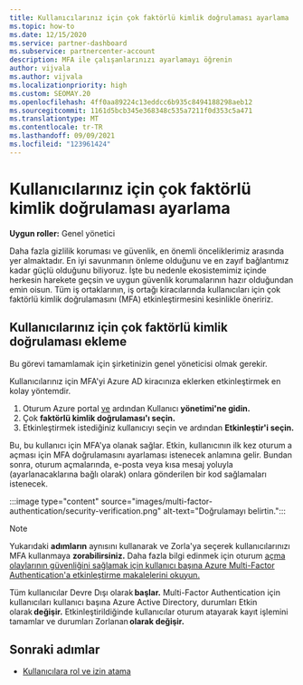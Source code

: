 ```yaml
---
title: Kullanıcılarınız için çok faktörlü kimlik doğrulaması ayarlama
ms.topic: how-to
ms.date: 12/15/2020
ms.service: partner-dashboard
ms.subservice: partnercenter-account
description: MFA ile çalışanlarınızı ayarlamayı öğrenin
author: vijvala
ms.author: vijvala
ms.localizationpriority: high
ms.custom: SEOMAY.20
ms.openlocfilehash: 4ff0aa89224c13eddcc6b935c8494188298aeb12
ms.sourcegitcommit: 1161d5bcb345e368348c535a7211f0d353c5a471
ms.translationtype: MT
ms.contentlocale: tr-TR
ms.lasthandoff: 09/09/2021
ms.locfileid: "123961424"
---
```

# <a name="set-up-your-users-with-multi-factor-authentication"></a>Kullanıcılarınız için çok faktörlü kimlik doğrulaması ayarlama

**Uygun roller:** Genel yönetici

Daha fazla gizlilik koruması ve güvenlik, en önemli önceliklerimiz arasında yer almaktadır. En iyi savunmanın önleme olduğunu ve en zayıf bağlantımız kadar güçlü olduğunu biliyoruz. İşte bu nedenle ekosistemimiz içinde herkesin harekete geçsin ve uygun güvenlik korumalarının hazır olduğundan emin oisun. Tüm iş ortaklarının, iş ortağı kiracılarında kullanıcıları için çok faktörlü kimlik doğrulamasını (MFA) etkinleştirmesini kesinlikle öneririz. 

## <a name="add-multi-factor-authentication-for-your-users"></a>Kullanıcılarınız için çok faktörlü kimlik doğrulaması ekleme

Bu görevi tamamlamak için şirketinizin genel yöneticisi olmak gerekir.

Kullanıcılarınız için MFA'yi Azure AD kiracınıza eklerken etkinleştirmek en kolay yöntemdir.

1. Oturum Azure portal [ve](https://portal.azure.com) ardından Kullanıcı **yönetimi'ne gidin.**
1. Çok **faktörlü kimlik doğrulaması'ı seçin.**
1. Etkinleştirmek istediğiniz kullanıcıyı seçin ve ardından **Etkinleştir'i seçin.**

Bu, bu kullanıcı için MFA'ya olanak sağlar. Etkin, kullanıcının ilk kez oturum a açması için MFA doğrulamasını ayarlaması istenecek anlamına gelir. Bundan sonra, oturum açmalarında, e-posta veya kısa mesaj yoluyla (ayarlanacaklarına bağlı olarak) onlara gönderilen bir kod sağlamaları istenecek.  

:::image type="content" source="images/multi-factor-authentication/security-verification.png" alt-text="Doğrulamayı belirtin.":::

>[!NOTE]
>Yukarıdaki **adımların** aynısını kullanarak ve Zorla'ya seçerek kullanıcılarınızı MFA kullanmaya **zorabilirsiniz.** Daha fazla bilgi edinmek için oturum [açma olaylarının güvenliğini sağlamak için kullanıcı başına Azure Multi-Factor Authentication'a etkinleştirme makalelerini okuyun.](/azure/active-directory/authentication/howto-mfa-userstates) 

Tüm kullanıcılar Devre Dışı olarak **başlar.** Multi-Factor Authentication için kullanıcıları kullanıcı başına Azure Active Directory, durumları Etkin olarak **değişir.** Etkinleştirildiğinde kullanıcılar oturum atayarak kayıt işlemini tamamlar ve durumları Zorlanan **olarak değişir.** 

## <a name="next-steps"></a>Sonraki adımlar

- [Kullanıcılara rol ve izin atama](permissions-overview.md)